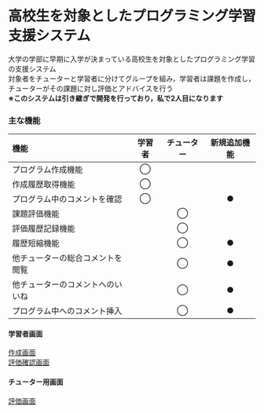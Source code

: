 # 高校生を対象としたプログラミング学習支援システム
大学の学部に早期に入学が決まっている高校生を対象としたプログラミング学習の支援システム  
対象者をチューターと学習者に分けてグループを組み，学習者は課題を作成し，チューターがその課題に対し評価とアドバイスを行う  
**※このシステムは引き継ぎで開発を行っており，私で2人目になります**

### 主な機能
| 機能 | 学習者 | チューター | 新規追加機能 |
|:---|:---:|:---:|:---:|
|プログラム作成機能 | ◯ | |  |
|作成履歴取得機能 | ◯ | |  |
|プログラム中のコメントを確認 | ◯ |  | ● |
|課題評価機能 | | ◯ |  |
|評価履歴記録機能 | | ◯ |  |
|履歴短縮機能 | | ◯ | ● |
|他チューターの総合コメントを閲覧 | | ◯ | ● |
|他チューターのコメントへのいいね | | ◯ | ● |
|プログラム中へのコメント挿入 | | ◯ | ● |


#### 学習者画面
[作成画面](https://ichi-lab.net/~g231t034/blockly/PE2018/Task1.php?u_id=g231t034)  
[評価確認画面](https://ichi-lab.net/~g231t034/blockly/PE2018/EvaluationTop.php?task=1&u_id=g031p143)
#### チューター用画面
[評価画面](https://ichi-lab.net/~g231t034/blockly/PE2018/tutorTop.php?task=1&selection=0&u_id=g231t034)
